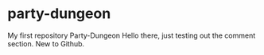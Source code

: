# party-dungeon
My first repository Party-Dungeon
Hello there, just testing out the comment section. New to Github.
